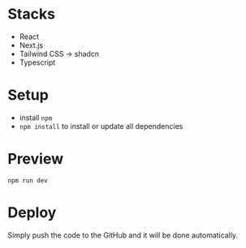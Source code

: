# Stacks
- React
- Next.js
- Tailwind CSS -> shadcn
- Typescript

# Setup
- install ```npm```
- ```npm install``` to install or update all dependencies

# Preview
```npm run dev```

# Deploy
Simply push the code to the GitHub and it will be done automatically.

